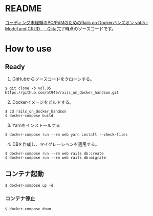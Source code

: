 # README
[コーディング未経験のPO/PdMのためのRails on Dockerハンズオン vol.5 - Model and CRUD - - Qiita](https://qiita.com/at-946/items/2daa58856fc0bf6a0747)完了時点のソースコードです。

# How to use
## Ready
1. GitHubからソースコードをクローンする。

```
$ git clone -b vol.05 https://github.com/at946/rails_on_docker_handson.git
```

2. Dockerイメージをビルドする。

```
$ cd rails_on_docker_handson
$ docker-compose build
```

3. Yarnをインストールする

```
$ docker-compose run --rm web yarn install --check-files
```

4. DBを作成し、マイグレーションを適用する。

```
$ docker-compose run --rm web rails db:create
$ docker-compose run --rm web rails db:migrate
```

## コンテナ起動
```
$ docker-compose up -d
```

### コンテナ停止
```
$ docker-compose down
```
